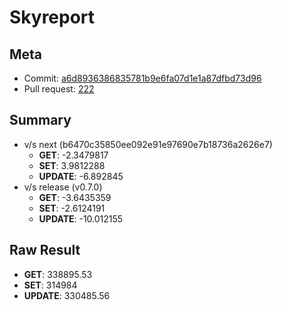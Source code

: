 # Skyreport
## Meta
- Commit: [a6d8936386835781b9e6fa07d1e1a87dfbd73d96](https://github.com/skytable/skytable/commit/a6d8936386835781b9e6fa07d1e1a87dfbd73d96)
- Pull request: [222](https://github.com/skytable/skytable/pull/222)
## Summary
- v/s next (b6470c35850ee092e91e97690e7b18736a2626e7)
  - **GET**: -2.3479817
  - **SET**: 3.9812288
  - **UPDATE**: -6.892845
- v/s release (v0.7.0)
  - **GET**: -3.6435359
  - **SET**: -2.6124191
  - **UPDATE**: -10.012155
## Raw Result
- **GET**: 338895.53
- **SET**: 314984
- **UPDATE**: 330485.56
